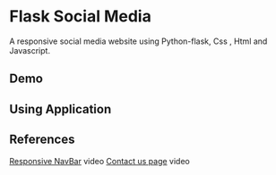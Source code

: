 # Flask Social Media

A responsive social media website using Python-flask, Css , Html and Javascript.

## Demo

## Using Application

## References
[Responsive NavBar](https://www.youtube.com/watch?v=gXkqy0b4M5g) video
[Contact us page](https://www.youtube.com/watch?v=orBQesFBkXg) video